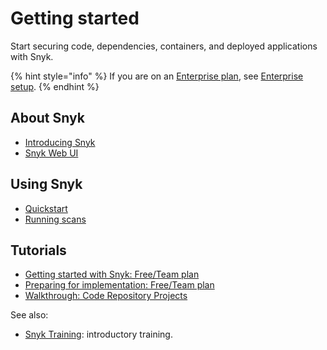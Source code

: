 # Getting started

Start securing code, dependencies, containers, and deployed applications with Snyk.

{% hint style="info" %}
If you are on an [Enterprise plan](../more-info/plans.md), see [Enterprise setup](../enterprise-setup/).
{% endhint %}

## About Snyk

* [Introducing Snyk](introducing-snyk.md)
* [Snyk Web UI](explore-snyk-through-the-web-ui.md)

## Using Snyk

* [Quickstart](quickstart/)
* [Running scans](running-scans/)

## Tutorials

* [Getting started with Snyk: Free/Team plan](getting-started-with-snyk-free-and-team-plans.md)
* [Preparing for implementation: Free/Team plan](preparing-for-implementation-free-and-team-plans.md)
* [Walkthrough: Code Repository Projects](walkthrough-code-repository-projects/)

See also:

* [Snyk Training](https://training.snyk.io/):  introductory training.
